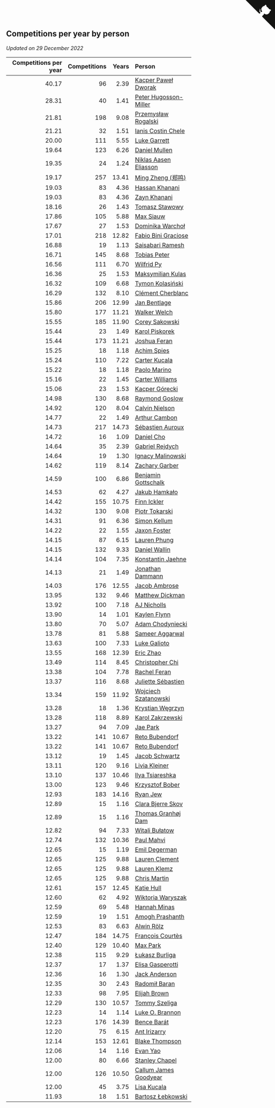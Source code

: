 ## Competitions per year by person

*Updated on 29 December 2022*

| Competitions per year | Competitions | Years | Person |
| ---: | ---: | ---: | :--- |
| 40.17 | 96 | 2.39 | [Kacper Paweł Dworak](https://www.worldcubeassociation.org/persons/2020DWOR01) |
| 28.31 | 40 | 1.41 | [Peter Hugosson-Miller](https://www.worldcubeassociation.org/persons/2021HUGO01) |
| 21.81 | 198 | 9.08 | [Przemysław Rogalski](https://www.worldcubeassociation.org/persons/2013ROGA02) |
| 21.21 | 32 | 1.51 | [Ianis Costin Chele](https://www.worldcubeassociation.org/persons/2021CHEL01) |
| 20.00 | 111 | 5.55 | [Luke Garrett](https://www.worldcubeassociation.org/persons/2017GARR05) |
| 19.64 | 123 | 6.26 | [Daniel Mullen](https://www.worldcubeassociation.org/persons/2016MULL04) |
| 19.35 | 24 | 1.24 | [Niklas Aasen Eliasson](https://www.worldcubeassociation.org/persons/2021ELIA01) |
| 19.17 | 257 | 13.41 | [Ming Zheng (郑鸣)](https://www.worldcubeassociation.org/persons/2009ZHEN11) |
| 19.03 | 83 | 4.36 | [Hassan Khanani](https://www.worldcubeassociation.org/persons/2018KHAN26) |
| 19.03 | 83 | 4.36 | [Zayn Khanani](https://www.worldcubeassociation.org/persons/2018KHAN28) |
| 18.16 | 26 | 1.43 | [Tomasz Stawowy](https://www.worldcubeassociation.org/persons/2021STAW01) |
| 17.86 | 105 | 5.88 | [Max Siauw](https://www.worldcubeassociation.org/persons/2017SIAU02) |
| 17.67 | 27 | 1.53 | [Dominika Warchoł](https://www.worldcubeassociation.org/persons/2021WARC01) |
| 17.01 | 218 | 12.82 | [Fabio Bini Graciose](https://www.worldcubeassociation.org/persons/2010GRAC02) |
| 16.88 | 19 | 1.13 | [Saisabari Ramesh](https://www.worldcubeassociation.org/persons/2021RAME01) |
| 16.71 | 145 | 8.68 | [Tobias Peter](https://www.worldcubeassociation.org/persons/2014PETE03) |
| 16.56 | 111 | 6.70 | [Wilfrid Py](https://www.worldcubeassociation.org/persons/2016PYWI01) |
| 16.36 | 25 | 1.53 | [Maksymilian Kulas](https://www.worldcubeassociation.org/persons/2021KULA02) |
| 16.32 | 109 | 6.68 | [Tymon Kolasiński](https://www.worldcubeassociation.org/persons/2016KOLA02) |
| 16.29 | 132 | 8.10 | [Clément Cherblanc](https://www.worldcubeassociation.org/persons/2014CHER05) |
| 15.86 | 206 | 12.99 | [Jan Bentlage](https://www.worldcubeassociation.org/persons/2010BENT01) |
| 15.80 | 177 | 11.21 | [Walker Welch](https://www.worldcubeassociation.org/persons/2011WELC01) |
| 15.55 | 185 | 11.90 | [Corey Sakowski](https://www.worldcubeassociation.org/persons/2011SAKO01) |
| 15.44 | 23 | 1.49 | [Karol Piskorek](https://www.worldcubeassociation.org/persons/2021PISK01) |
| 15.44 | 173 | 11.21 | [Joshua Feran](https://www.worldcubeassociation.org/persons/2011FERA01) |
| 15.25 | 18 | 1.18 | [Achim Spies](https://www.worldcubeassociation.org/persons/2021SPIE01) |
| 15.24 | 110 | 7.22 | [Carter Kucala](https://www.worldcubeassociation.org/persons/2015KUCA01) |
| 15.22 | 18 | 1.18 | [Paolo Marino](https://www.worldcubeassociation.org/persons/2021MARI04) |
| 15.16 | 22 | 1.45 | [Carter Williams](https://www.worldcubeassociation.org/persons/2021WILL06) |
| 15.06 | 23 | 1.53 | [Kacper Górecki](https://www.worldcubeassociation.org/persons/2021GORE01) |
| 14.98 | 130 | 8.68 | [Raymond Goslow](https://www.worldcubeassociation.org/persons/2014GOSL01) |
| 14.92 | 120 | 8.04 | [Calvin Nielson](https://www.worldcubeassociation.org/persons/2014NIEL03) |
| 14.77 | 22 | 1.49 | [Arthur Cambon](https://www.worldcubeassociation.org/persons/2021CAMB01) |
| 14.73 | 217 | 14.73 | [Sébastien Auroux](https://www.worldcubeassociation.org/persons/2008AURO01) |
| 14.72 | 16 | 1.09 | [Daniel Cho](https://www.worldcubeassociation.org/persons/2021CHOD01) |
| 14.64 | 35 | 2.39 | [Gabriel Rejdych](https://www.worldcubeassociation.org/persons/2020REJD01) |
| 14.64 | 19 | 1.30 | [Ignacy Malinowski](https://www.worldcubeassociation.org/persons/2021MALI02) |
| 14.62 | 119 | 8.14 | [Zachary Garber](https://www.worldcubeassociation.org/persons/2014GARB01) |
| 14.59 | 100 | 6.86 | [Benjamin Gottschalk](https://www.worldcubeassociation.org/persons/2016GOTT01) |
| 14.53 | 62 | 4.27 | [Jakub Hamkało](https://www.worldcubeassociation.org/persons/2018HAMK01) |
| 14.42 | 155 | 10.75 | [Finn Ickler](https://www.worldcubeassociation.org/persons/2012ICKL01) |
| 14.32 | 130 | 9.08 | [Piotr Tokarski](https://www.worldcubeassociation.org/persons/2013TOKA01) |
| 14.31 | 91 | 6.36 | [Simon Kellum](https://www.worldcubeassociation.org/persons/2016KELL12) |
| 14.22 | 22 | 1.55 | [Jaxon Foster](https://www.worldcubeassociation.org/persons/2021FOST01) |
| 14.15 | 87 | 6.15 | [Lauren Phung](https://www.worldcubeassociation.org/persons/2016PHUN02) |
| 14.15 | 132 | 9.33 | [Daniel Wallin](https://www.worldcubeassociation.org/persons/2013WALL03) |
| 14.14 | 104 | 7.35 | [Konstantin Jaehne](https://www.worldcubeassociation.org/persons/2015JAEH01) |
| 14.13 | 21 | 1.49 | [Jonathan Dammann](https://www.worldcubeassociation.org/persons/2021DAMM01) |
| 14.03 | 176 | 12.55 | [Jacob Ambrose](https://www.worldcubeassociation.org/persons/2010AMBR01) |
| 13.95 | 132 | 9.46 | [Matthew Dickman](https://www.worldcubeassociation.org/persons/2013DICK01) |
| 13.92 | 100 | 7.18 | [AJ Nicholls](https://www.worldcubeassociation.org/persons/2015NICH04) |
| 13.90 | 14 | 1.01 | [Kaylen Flynn](https://www.worldcubeassociation.org/persons/2022FLYN01) |
| 13.80 | 70 | 5.07 | [Adam Chodyniecki](https://www.worldcubeassociation.org/persons/2017CHOD02) |
| 13.78 | 81 | 5.88 | [Sameer Aggarwal](https://www.worldcubeassociation.org/persons/2017AGGA01) |
| 13.63 | 100 | 7.33 | [Luke Galioto](https://www.worldcubeassociation.org/persons/2015GALI02) |
| 13.55 | 168 | 12.39 | [Eric Zhao](https://www.worldcubeassociation.org/persons/2010ZHAO19) |
| 13.49 | 114 | 8.45 | [Christopher Chi](https://www.worldcubeassociation.org/persons/2014CHIC01) |
| 13.38 | 104 | 7.78 | [Rachel Feran](https://www.worldcubeassociation.org/persons/2015FERA01) |
| 13.37 | 116 | 8.68 | [Juliette Sébastien](https://www.worldcubeassociation.org/persons/2014SEBA01) |
| 13.34 | 159 | 11.92 | [Wojciech Szatanowski](https://www.worldcubeassociation.org/persons/2011SZAT01) |
| 13.28 | 18 | 1.36 | [Krystian Węgrzyn](https://www.worldcubeassociation.org/persons/2021WEGR01) |
| 13.28 | 118 | 8.89 | [Karol Zakrzewski](https://www.worldcubeassociation.org/persons/2014ZAKR01) |
| 13.27 | 94 | 7.09 | [Jae Park](https://www.worldcubeassociation.org/persons/2015PARK24) |
| 13.22 | 141 | 10.67 | [Reto Bubendorf](https://www.worldcubeassociation.org/persons/2012BUBE01) |
| 13.22 | 141 | 10.67 | [Reto Bubendorf](https://www.worldcubeassociation.org/persons/2012BUBE01) |
| 13.12 | 19 | 1.45 | [Jacob Schwartz](https://www.worldcubeassociation.org/persons/2021SCHW01) |
| 13.11 | 120 | 9.16 | [Livia Kleiner](https://www.worldcubeassociation.org/persons/2013KLEI03) |
| 13.10 | 137 | 10.46 | [Ilya Tsiareshka](https://www.worldcubeassociation.org/persons/2012TERE01) |
| 13.00 | 123 | 9.46 | [Krzysztof Bober](https://www.worldcubeassociation.org/persons/2013BOBE01) |
| 12.93 | 183 | 14.16 | [Ryan Jew](https://www.worldcubeassociation.org/persons/2008JEWR01) |
| 12.89 | 15 | 1.16 | [Clara Bjerre Skov](https://www.worldcubeassociation.org/persons/2021SKOV01) |
| 12.89 | 15 | 1.16 | [Thomas Granhøj Dam](https://www.worldcubeassociation.org/persons/2021DAMT01) |
| 12.82 | 94 | 7.33 | [Witali Bułatow](https://www.worldcubeassociation.org/persons/2015BUAT01) |
| 12.74 | 132 | 10.36 | [Paul Mahvi](https://www.worldcubeassociation.org/persons/2012MAHV01) |
| 12.65 | 15 | 1.19 | [Emil Degerman](https://www.worldcubeassociation.org/persons/2021DEGE01) |
| 12.65 | 125 | 9.88 | [Lauren Clement](https://www.worldcubeassociation.org/persons/2013KLEM01) |
| 12.65 | 125 | 9.88 | [Lauren Klemz](https://www.worldcubeassociation.org/persons/2013KLEM01) |
| 12.65 | 125 | 9.88 | [Chris Martin](https://www.worldcubeassociation.org/persons/2013MART03) |
| 12.61 | 157 | 12.45 | [Katie Hull](https://www.worldcubeassociation.org/persons/2010HULL01) |
| 12.60 | 62 | 4.92 | [Wiktoria Waryszak](https://www.worldcubeassociation.org/persons/2018WARY01) |
| 12.59 | 69 | 5.48 | [Hannah Minas](https://www.worldcubeassociation.org/persons/2017MINA04) |
| 12.59 | 19 | 1.51 | [Amogh Prashanth](https://www.worldcubeassociation.org/persons/2021PRAS01) |
| 12.53 | 83 | 6.63 | [Alwin Rölz](https://www.worldcubeassociation.org/persons/2016ROLZ01) |
| 12.47 | 184 | 14.75 | [François Courtès](https://www.worldcubeassociation.org/persons/2008COUR01) |
| 12.40 | 129 | 10.40 | [Max Park](https://www.worldcubeassociation.org/persons/2012PARK03) |
| 12.38 | 115 | 9.29 | [Łukasz Burliga](https://www.worldcubeassociation.org/persons/2013BURL01) |
| 12.37 | 17 | 1.37 | [Elisa Gasperotti](https://www.worldcubeassociation.org/persons/2021GASP01) |
| 12.36 | 16 | 1.30 | [Jack Anderson](https://www.worldcubeassociation.org/persons/2021ANDE05) |
| 12.35 | 30 | 2.43 | [Radomił Baran](https://www.worldcubeassociation.org/persons/2020BARA02) |
| 12.33 | 98 | 7.95 | [Elijah Brown](https://www.worldcubeassociation.org/persons/2015BROW03) |
| 12.29 | 130 | 10.57 | [Tommy Szeliga](https://www.worldcubeassociation.org/persons/2012SZEL01) |
| 12.23 | 14 | 1.14 | [Luke O. Brannon](https://www.worldcubeassociation.org/persons/2021BRAN02) |
| 12.23 | 176 | 14.39 | [Bence Barát](https://www.worldcubeassociation.org/persons/2008BARA01) |
| 12.20 | 75 | 6.15 | [Ant Irizarry](https://www.worldcubeassociation.org/persons/2016IRIZ02) |
| 12.14 | 153 | 12.61 | [Blake Thompson](https://www.worldcubeassociation.org/persons/2010THOM03) |
| 12.06 | 14 | 1.16 | [Evan Yao](https://www.worldcubeassociation.org/persons/2021YAOE02) |
| 12.00 | 80 | 6.66 | [Stanley Chapel](https://www.worldcubeassociation.org/persons/2016CHAP04) |
| 12.00 | 126 | 10.50 | [Callum James Goodyear](https://www.worldcubeassociation.org/persons/2012GOOD02) |
| 12.00 | 45 | 3.75 | [Lisa Kucala](https://www.worldcubeassociation.org/persons/2019KUCA01) |
| 11.93 | 18 | 1.51 | [Bartosz Łebkowski](https://www.worldcubeassociation.org/persons/2021LEBK01) |


<a href="https://github.com/JustinTimeCuber/wca_statistics" class="github-corner" aria-label="View source on Github"><svg width="80" height="80" viewBox="0 0 250 250" style="fill:#151513; color:#fff; position: absolute; top: 0; border: 0; right: 0;" aria-hidden="true"><path d="M0,0 L115,115 L130,115 L142,142 L250,250 L250,0 Z"></path><path d="M128.3,109.0 C113.8,99.7 119.0,89.6 119.0,89.6 C122.0,82.7 120.5,78.6 120.5,78.6 C119.2,72.0 123.4,76.3 123.4,76.3 C127.3,80.9 125.5,87.3 125.5,87.3 C122.9,97.6 130.6,101.9 134.4,103.2" fill="currentColor" style="transform-origin: 130px 106px;" class="octo-arm"></path><path d="M115.0,115.0 C114.9,115.1 118.7,116.5 119.8,115.4 L133.7,101.6 C136.9,99.2 139.9,98.4 142.2,98.6 C133.8,88.0 127.5,74.4 143.8,58.0 C148.5,53.4 154.0,51.2 159.7,51.0 C160.3,49.4 163.2,43.6 171.4,40.1 C171.4,40.1 176.1,42.5 178.8,56.2 C183.1,58.6 187.2,61.8 190.9,65.4 C194.5,69.0 197.7,73.2 200.1,77.6 C213.8,80.2 216.3,84.9 216.3,84.9 C212.7,93.1 206.9,96.0 205.4,96.6 C205.1,102.4 203.0,107.8 198.3,112.5 C181.9,128.9 168.3,122.5 157.7,114.1 C157.9,116.9 156.7,120.9 152.7,124.9 L141.0,136.5 C139.8,137.7 141.6,141.9 141.8,141.8 Z" fill="currentColor" class="octo-body"></path></svg></a><style>.github-corner:hover .octo-arm{animation:octocat-wave 560ms ease-in-out}@keyframes octocat-wave{0%,100%{transform:rotate(0)}20%,60%{transform:rotate(-25deg)}40%,80%{transform:rotate(10deg)}}@media (max-width:500px){.github-corner:hover .octo-arm{animation:none}.github-corner .octo-arm{animation:octocat-wave 560ms ease-in-out}}</style>

